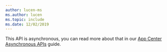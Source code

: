 ```yaml
---
author: lucen-ms
ms.author: lucen
ms.topic: include
ms.date: 12/02/2019
---
```


This API is asynchronous, you can read more about that in our [App Center Asynchronous APIs](../android-async.md) guide.
